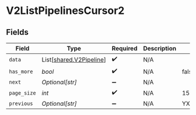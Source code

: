 # V2ListPipelinesCursor2


## Fields

| Field                                                        | Type                                                         | Required                                                     | Description                                                  | Example                                                      |
| ------------------------------------------------------------ | ------------------------------------------------------------ | ------------------------------------------------------------ | ------------------------------------------------------------ | ------------------------------------------------------------ |
| `data`                                                       | List[[shared.V2Pipeline](../../models/shared/v2pipeline.md)] | :heavy_check_mark:                                           | N/A                                                          |                                                              |
| `has_more`                                                   | *bool*                                                       | :heavy_check_mark:                                           | N/A                                                          | false                                                        |
| `next`                                                       | *Optional[str]*                                              | :heavy_minus_sign:                                           | N/A                                                          |                                                              |
| `page_size`                                                  | *int*                                                        | :heavy_check_mark:                                           | N/A                                                          | 15                                                           |
| `previous`                                                   | *Optional[str]*                                              | :heavy_minus_sign:                                           | N/A                                                          | YXVsdCBhbmQgYSBtYXhpbXVtIG1heF9yZXN1bHRzLol=                 |